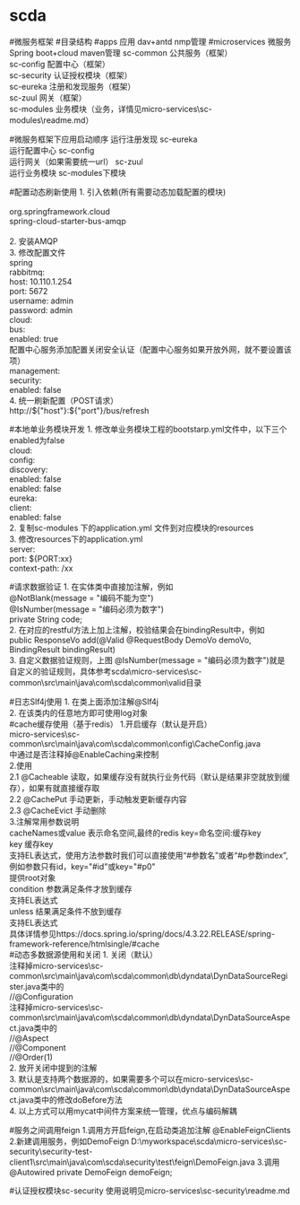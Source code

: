 # scda
#微服务框架
#目录结构
#apps 应用 dav+antd nmp管理
#microservices 微服务 Spring boot+cloud maven管理
    sc-common 公共服务（框架）  
    sc-config 配置中心（框架）  
    sc-security 认证授权模块（框架）  
    sc-eureka 注册和发现服务（框架）  
    sc-zuul 网关（框架）  
    sc-modules 业务模块（业务，详情见micro-services\sc-modules\readme.md）  


#微服务框架下应用启动顺序
    运行注册发现 sc-eureka  
    运行配置中心 sc-config  
    运行网关（如果需要统一url） sc-zuul  
    运行业务模块 sc-modules下模块  

#配置动态刷新使用
    1. 引入依赖(所有需要动态加载配置的模块)  
     <dependency>  
        <groupId>org.springframework.cloud</groupId>  
        <artifactId>spring-cloud-starter-bus-amqp</artifactId>  
     </dependency>  
    2. 安装AMQP  
    3. 修改配置文件  
    spring  
      rabbitmq:  
        host: 10.110.1.254  
        port: 5672  
        username: admin  
        password: admin  
      cloud:  
        bus:  
          enabled: true  
    配置中心服务添加配置关闭安全认证（配置中心服务如果开放外网，就不要设置该项）    
    management:  
      security:  
        enabled: false  
    4.  统一刷新配置（POST请求）  
    http://${"host"}:${"port"}/bus/refresh 

#本地单业务模块开发
    1. 修改单业务模块工程的bootstarp.yml文件中，以下三个enabled为false  
      cloud:  
        config:  
          discovery:  
            enabled: false  
          enabled: false  
    eureka:  
      client:  
        enabled: false  
    2. 复制sc-modules 下的application.yml 文件到对应模块的resources  
    3. 修改resources下的application.yml  
    server:  
      port: ${PORT:xx}  
      context-path: /xx  


#请求数据验证
    1. 在实体类中直接加注解，例如  
        @NotBlank(message = "编码不能为空")  
        @IsNumber(message = "编码必须为数字")  
        private String code;  
    2. 在对应的restful方法上加上注解，校验结果会在bindingResult中，例如  
    public ResponseVo add(@Valid @RequestBody DemoVo demoVo, BindingResult bindingResult)  
    3. 自定义数据验证规则，上图 @IsNumber(message = "编码必须为数字")就是自定义的验证规则，具体参考scda\micro-services\sc-common\src\main\java\com\scda\common\valid目录
      
#日志Slf4j使用
    1. 在类上面添加注解@Slf4j  
    2. 在该类内的任意地方即可使用log对象  
#cache缓存使用（基于redis）
    1.开启缓存（默认是开启）  
        micro-services\sc-common\src\main\java\com\scda\common\config\CacheConfig.java  
        中通过是否注释掉@EnableCaching来控制  
    2.使用  
        2.1 @Cacheable 读取，如果缓存没有就执行业务代码（默认是结果非空就放到缓存），如果有就直接缓存取  
        2.2 @CachePut 手动更新，手动触发更新缓存内容  
        2.3 @CacheEvict 手动删除  
    3.注解常用参数说明  
        cacheNames或value 表示命名空间,最终的redis key=命名空间:缓存key  
        key 缓存key  
            支持EL表达式，使用方法参数时我们可以直接使用“#参数名”或者“#p参数index”,例如参数只有id，key="#id"或key="#p0"  
            提供root对象   
        condition 参数满足条件才放到缓存  
            支持EL表达式  
         unless 结果满足条件不放到缓存  
            支持EL表达式   
        具体详情参见https://docs.spring.io/spring/docs/4.3.22.RELEASE/spring-framework-reference/htmlsingle/#cache  
#动态多数据源使用和关闭
    1. 关闭（默认）  
        注释掉micro-services\sc-common\src\main\java\com\scda\common\db\dyndata\DynDataSourceRegister.java类中的  
        //@Configuration  
        注释掉micro-services\sc-common\src\main\java\com\scda\common\db\dyndata\DynDataSourceAspect.java类中的  
        //@Aspect  
        //@Component  
        //@Order(1)  
    2. 放开关闭中提到的注解  
    3. 默认是支持两个数据源的，如果需要多个可以在micro-services\sc-common\src\main\java\com\scda\common\db\dyndata\DynDataSourceAspect.java类中的修改doBefore方法  
    4. 以上方式可以用mycat中间件方案来统一管理，优点与编码解耦  

#服务之间调用feign
    1.调用方开启feign,在启动类追加注解
    @EnableFeignClients
    2.新建调用服务，例如DemoFeign
        D:\myworkspace\scda\micro-services\sc-security\security-test-client1\src\main\java\com\scda\security\test\feign\DemoFeign.java
    3.调用
    @Autowired
    private DemoFeign demoFeign;  
      
#认证授权模块sc-security
    使用说明见micro-services\sc-security\readme.md  